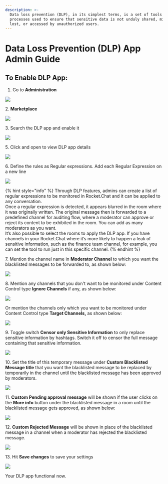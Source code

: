 ```yaml
---
description: >-
  Data loss prevention (DLP), in its simplest terms, is a set of tools and
  processes used to ensure that sensitive data is not unduly shared, misused,
  lost, or accessed by unauthorized users.
---
```


# Data Loss Prevention (DLP) App Admin Guide

## **To Enable DLP App:**

1. Go to **Administration**

![](<../../.gitbook/assets/image (249).png>)

2\. **Marketplace**

![](<../../.gitbook/assets/image (254).png>)

3\. Search the DLP app and enable it

![](<../../.gitbook/assets/image (256).png>)

5\. Click and open to view DLP app details

![](<../../.gitbook/assets/image (257).png>)

6\. Define the rules as Regular expressions. Add each Regular Expression on a new line

![](<../../.gitbook/assets/image (259).png>)

{% hint style="info" %}
Through DLP features, admins can create a list of regular expressions to be monitored in Rocket.Chat and it can be applied to any conversation.\
Once a regular expression is detected, it appears blurred in the room where it was originally written. The original message then is forwarded to a predefined channel for auditing flow, where a moderator can approve or reject its content to be exhibited in the room. You can add as many moderators as you want.\
It’s also possible to select the rooms to apply the DLP app. If you have channels in your Rocket.Chat where it’s more likely to happen a leak of sensitive information, such as the finance team channel, for example, you can set the tool to run just in this specific channel.
{% endhint %}

7\. Mention the channel name in **Moderator Channel** to which you want the blacklisted messages to be forwarded to, as shown below:

![](<../../.gitbook/assets/image (260).png>)

8\. Mention any channels that you don't want to be monitored under Content Control type **Ignore Channels** if any, as shown below:

![](<../../.gitbook/assets/image (261).png>)

Or mention the channels only which you want to be monitored under Content Control type **Target Channels,** as shown below:

![](<../../.gitbook/assets/image (262).png>)

9\. Toggle switch **Censor only Sensitive Information** to only replace sensitive information by hashtags. Switch it off to censor the full message containing that sensitive information.

![](<../../.gitbook/assets/image (263).png>)

10\. Set the title of this temporary message under **Custom Blacklisted Message title** that you want the blacklisted message to be replaced by temporarily in the channel until the blacklisted message has been approved by moderators.

![](<../../.gitbook/assets/image (269) (1).png>)

11\. **Custom Pending approval message** will be shown if the user clicks on the **More info** button under the blacklisted message in a room until the blacklisted message gets approved, as shown below:

![](<../../.gitbook/assets/image (265).png>)

12\. **Custom Rejected Message** will be shown in place of the blacklisted message in a channel when a moderator has rejected the blacklisted message.

![](<../../.gitbook/assets/image (267).png>)

13\. Hit **Save changes** to save your settings

![](<../../.gitbook/assets/image (268).png>)

Your DLP app functional now.
